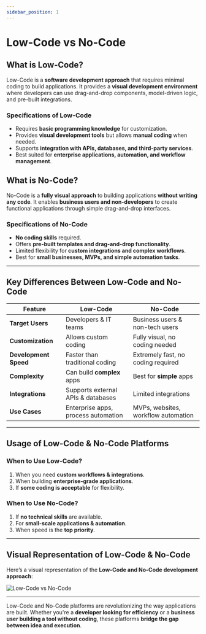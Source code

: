 ```yaml
---
sidebar_position: 1
---
```


# Low-Code vs No-Code

## What is Low-Code?

Low-Code is a **software development approach** that requires minimal coding to build applications. It provides a **visual development environment** where developers can use drag-and-drop components, model-driven logic, and pre-built integrations.

### **Specifications of Low-Code**
- Requires **basic programming knowledge** for customization.
- Provides **visual development tools** but allows **manual coding** when needed.
- Supports **integration with APIs, databases, and third-party services**.
- Best suited for **enterprise applications, automation, and workflow management**.

## What is No-Code?

No-Code is a **fully visual approach** to building applications **without writing any code**. It enables **business users and non-developers** to create functional applications through simple drag-and-drop interfaces.

### **Specifications of No-Code**
- **No coding skills** required.
- Offers **pre-built templates and drag-and-drop functionality**.
- Limited flexibility for **custom integrations and complex workflows**.
- Best for **small businesses, MVPs, and simple automation tasks**.

---

##  Key Differences Between Low-Code and No-Code

| Feature        | Low-Code | No-Code |
|--------------|----------|---------|
| **Target Users** | Developers & IT teams | Business users & non-tech users |
| **Customization** | Allows custom coding | Fully visual, no coding needed |
| **Development Speed** | Faster than traditional coding | Extremely fast, no coding required |
| **Complexity** | Can build **complex** apps | Best for **simple** apps |
| **Integrations** | Supports external APIs & databases | Limited integrations |
| **Use Cases** | Enterprise apps, process automation | MVPs, websites, workflow automation |

---

##  Usage of Low-Code & No-Code Platforms

### **When to Use Low-Code?**
1) When you need **custom workflows & integrations**.  
2) When building **enterprise-grade applications**.  
3) If **some coding is acceptable** for flexibility.  

### **When to Use No-Code?**
1) If **no technical skills** are available.  
2) For **small-scale applications & automation**.  
3) When speed is the **top priority**.  

---

##  Visual Representation of Low-Code & No-Code

Here’s a visual representation of the **Low-Code and No-Code development approach**:

![Low-Code vs No-Code](/img/cover-Low-Code.png)

---

Low-Code and No-Code platforms are revolutionizing the way applications are built. Whether you're a **developer looking for efficiency** or a **business user building a tool without coding**, these platforms **bridge the gap between idea and execution**. 
